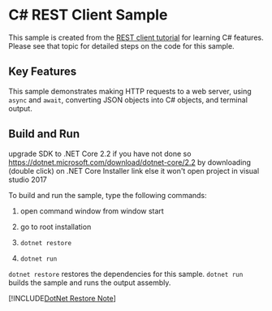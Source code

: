 C# REST Client Sample
================

This sample is created from the [REST client tutorial](https://docs.microsoft.com/dotnet/csharp/tutorials/console-webapiclient)
for learning C# features. Please see that topic for detailed steps on the code
for this sample.

Key Features
------------

This sample demonstrates making HTTP requests to a web server, using `async`
and `await`, converting JSON objects into C# objects, and terminal output.

Build and Run
-------------

upgrade SDK to .NET Core 2.2 if you have not done so
https://dotnet.microsoft.com/download/dotnet-core/2.2
by downloading (double click) on .NET Core Installer link
else it won't open project in visual studio 2017 

To build and run the sample, type the following commands:

1. open command window from window start
2. go to root installation

3. `dotnet restore`
4. `dotnet run`

`dotnet restore` restores the dependencies for this sample.
`dotnet run` builds the sample and runs the output assembly.

[!INCLUDE[DotNet Restore Note](~/includes/dotnet-restore-note.md)]
